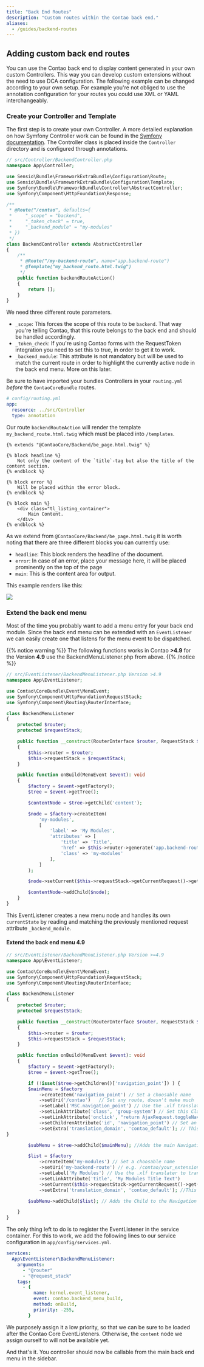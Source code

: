 ```yaml
---
title: "Back End Routes"
description: "Custom routes within the Contao back end."
aliases:
  - /guides/backend-routes
---
```


## Adding custom back end routes

You can use the Contao back end to display content generated in your own custom Controllers.
This way you can develop custom extensions without the need to use DCA configuration.
The following example can be changed according to your own setup. For example you're
not obliged to use the annotation configuration for your routes you could use
XML or YAML interchangeably.

### Create your Controller and Template

The first step is to create your own Controller. A more detailed explanation
on how Symfony Controller work can be found in the [Symfony documentation](https://symfony.com/doc/current/controller.html).
The Controller class is placed inside the `Controller` directory
and is configured through annotations.

```php
// src/Controller/BackendController.php
namespace App\Controller;

use Sensio\Bundle\FrameworkExtraBundle\Configuration\Route;
use Sensio\Bundle\FrameworkExtraBundle\Configuration\Template;
use Symfony\Bundle\FrameworkBundle\Controller\AbstractController;
use Symfony\Component\HttpFoundation\Response;

/**
 * @Route("/contao", defaults={
 *     "_scope" = "backend",
 *     "_token_check" = true,
 *     "_backend_module" = "my-modules"
 * })
 */
class BackendController extends AbstractController
{
    /**
     * @Route("/my-backend-route", name="app.backend-route")
     * @Template("my_backend_route.html.twig")
     */
    public function backendRouteAction()
    {
        return [];
    }
}
```

We need three different route parameters.

- `_scope`: This forces the scope of this route to be `backend`. That way you're
  telling Contao, that this route belongs to the back end and should be handled accordingly.
- `_token_check`: If you're using Contao forms with the RequestToken integration
  you need to set this to true, in order to get it to work.
- `_backend_module`: This attribute is not mandatory but will be used to match
  the current route in order to highlight the currently active node in the back end menu.
  More on this later.

Be sure to have imported your bundles Controllers in your `routing.yml` _before_
the `ContaoCoreBundle` routes.

```yaml
# config/routing.yml
app:
  resource: ../src/Controller
  type: annotation
```

Our route `backendRouteAction` will render the template `my_backend_route.html.twig`
which must be placed into `/templates`.

```twig
{% extends "@ContaoCore/Backend/be_page.html.twig" %}

{% block headline %}
    Not only the content of the `title`-tag but also the title of the content section.
{% endblock %}

{% block error %}
    Will be placed within the error block.
{% endblock %}

{% block main %}
    <div class="tl_listing_container">
        Main Content.
    </div>
{% endblock %}
```

As we extend from `@ContaoCore/Backend/be_page.html.twig` it is worth noting
that there are three different blocks you can currently use:

- `headline`: This block renders the headline of the document.
- `error`: In case of an error, place your message here, it will be placed prominently
  on the top of the page
- `main`: This is the content area for output.

This example renders like this:

![](../images/custom-backend-routes-1.png?classes=shadow)

### Extend the back end menu

Most of the time you probably want to add a menu entry for your back end module.
Since the back end menu can be extended with an `EventListener` we can easily
create one that listens for the menu event to be dispatched.

{{% notice warning %}}
The following functions works in Contao **>4.9** for the Version **4.9** use the BackendMenuListener.php from above.
{{% /notice %}}

```php
// src/EventListener/BackendMenuListener.php Version >4.9
namespace App\EventListener;

use Contao\CoreBundle\Event\MenuEvent;
use Symfony\Component\HttpFoundation\RequestStack;
use Symfony\Component\Routing\RouterInterface;

class BackendMenuListener
{
    protected $router;
    protected $requestStack;

    public function __construct(RouterInterface $router, RequestStack $requestStack)
    {
        $this->router = $router;
        $this->requestStack = $requestStack;
    }

    public function onBuild(MenuEvent $event): void
    {
        $factory = $event->getFactory();
        $tree = $event->getTree();

        $contentNode = $tree->getChild('content');

        $node = $factory->createItem(
            'my-modules',
            [
                'label' => 'My Modules',
                'attributes' => [
                    'title' => 'Title',
                    'href' => $this->router->generate('app.backend-route'),
                    'class' => 'my-modules'
                ],
            ]
        );

        $node->setCurrent($this->requestStack->getCurrentRequest()->get('_backend_module') === 'my-modules');

        $contentNode->addChild($node);
    }
}

```

This EventListener creates a new menu node and handles its own `currentState` by
reading and matching the previously mentioned request attribute `_backend_module`.

#### Extend the back end menu 4.9

```php
// src/EventListener/BackendMenuListener.php Version >=4.9
namespace App\EventListener;

use Contao\CoreBundle\Event\MenuEvent;
use Symfony\Component\HttpFoundation\RequestStack;
use Symfony\Component\Routing\RouterInterface;

class BackendMenuListener
{
    protected $router;
    protected $requestStack;

    public function __construct(RouterInterface $router, RequestStack $requestStack)
    {
        $this->router = $router;
        $this->requestStack = $requestStack;
    }

    public function onBuild(MenuEvent $event): void
    {
        $factory = $event->getFactory();
        $tree = $event->getTree();

        if (!isset($tree->getChildren()['navigation_point']) ) {
        $mainMenu = $factory
            ->createItem('navigation_point') // Set a choosable name
            ->setUri('/contao')   // Set any route, doesn't make much
            ->setLabel('MSC.navigation_point') // Use the .xlf translater to translate the Labels
            ->setLinkAttribute('class', 'group-system') // Set this Class for the Icon left beside
            ->setLinkAttribute('onclick', "return AjaxRequest.toggleNavigation(this, 'navigation_point', '/contao')") // Makes the toggle to hide the childs of the navigation_point
            ->setChildrenAttribute('id', 'navigation_point') // Set an ID, this is needed for the toggleNavigation
            ->setExtra('translation_domain', 'contao_default'); // This is needed to the translation of the -> setLabel()
}

        $subMenu = $tree->addChild($mainMenu); //Adds the main Navigation Point to th end of the default Menu

        $list = $factory
            ->createItem('my-modules') // Set a choosable name
            ->setUri('my-backend-route') // e.g. /contao/your_extension
            ->setLabel('My Modules') // Use the .xlf translater to translate the Labels
            ->setLinkAttribute('title', 'My Modules Title Text')
            ->setCurrent($this->requestStack->getCurrentRequest()->get('_backend_module') === 'my-modules')
            ->setExtra('translation_domain', 'contao_default'); //This is needed to the translation of the -> setLabel()

        $subMenu->addChild($list); // Adds the Child to the Navigation Point

    }
}
```

The only thing left to do is to register the EventListener in the service container.
For this to work, we add the following lines to our service configuration in `app/config/services.yml`.

```yaml
services:
  App\EventListener\BackendMenuListener:
    arguments:
      - "@router"
      - "@request_stack"
    tags:
      - {
          name: kernel.event_listener,
          event: contao.backend_menu_build,
          method: onBuild,
          priority: -255,
        }
```

We purposely assign it a low priority, so that we can be sure to be loaded after
the Contao Core EventListeners. Otherwise, the `content` node we assign ourself to
will not be available yet.

And that's it. You controller should now be callable from the main back end menu in
the sidebar.
